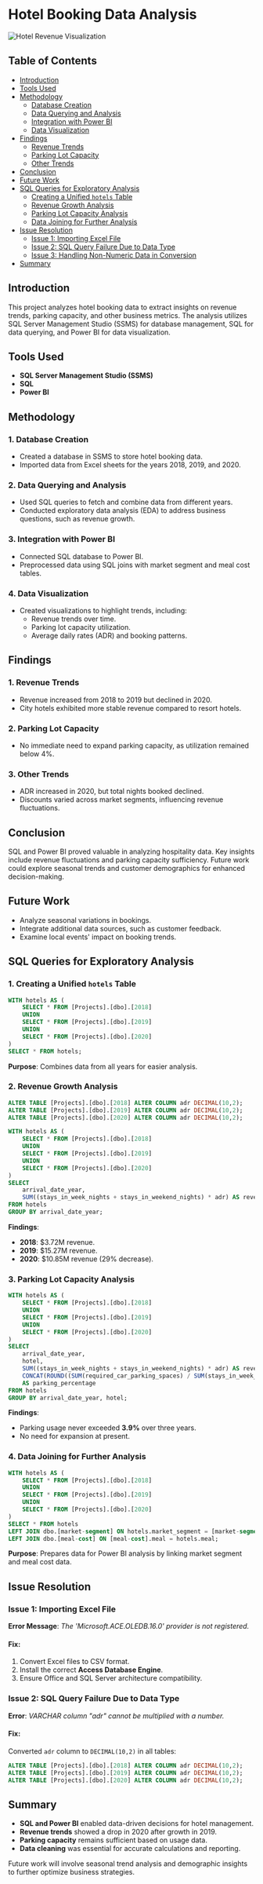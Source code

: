 # Hotel Booking Data Analysis
![Hotel Revenue Visualization](https://github.com/silveralcid/EDA-Hotel-Revenue-Visualization/blob/main/reports/EDA-Hotel-Revenue-Visualization.jpg?raw=true)

## Table of Contents

- [Introduction](#introduction)
- [Tools Used](#tools-used)
- [Methodology](#methodology)
  - [Database Creation](#1-database-creation)
  - [Data Querying and Analysis](#2-data-querying-and-analysis)
  - [Integration with Power BI](#3-integration-with-power-bi)
  - [Data Visualization](#4-data-visualization)
- [Findings](#findings)
  - [Revenue Trends](#1-revenue-trends)
  - [Parking Lot Capacity](#2-parking-lot-capacity)
  - [Other Trends](#3-other-trends)
- [Conclusion](#conclusion)
- [Future Work](#future-work)
- [SQL Queries for Exploratory Analysis](#sql-queries-for-exploratory-analysis)
  - [Creating a Unified `hotels` Table](#1-creating-a-unified-hotels-table)
  - [Revenue Growth Analysis](#2-revenue-growth-analysis)
  - [Parking Lot Capacity Analysis](#3-parking-lot-capacity-analysis)
  - [Data Joining for Further Analysis](#4-data-joining-for-further-analysis)
- [Issue Resolution](#issue-resolution)
  - [Issue 1: Importing Excel File](#issue-1-importing-excel-file)
  - [Issue 2: SQL Query Failure Due to Data Type](#issue-2-sql-query-failure-due-to-data-type)
  - [Issue 3: Handling Non-Numeric Data in Conversion](#issue-3-handling-non-numeric-data-in-conversion)
- [Summary](#summary)

## Introduction

This project analyzes hotel booking data to extract insights on revenue trends, parking capacity, and other business metrics. The analysis utilizes SQL Server Management Studio (SSMS) for database management, SQL for data querying, and Power BI for data visualization.

## Tools Used

- **SQL Server Management Studio (SSMS)**
- **SQL**
- **Power BI**

## Methodology

### 1. Database Creation

- Created a database in SSMS to store hotel booking data.
- Imported data from Excel sheets for the years 2018, 2019, and 2020.

### 2. Data Querying and Analysis

- Used SQL queries to fetch and combine data from different years.
- Conducted exploratory data analysis (EDA) to address business questions, such as revenue growth.

### 3. Integration with Power BI

- Connected SQL database to Power BI.
- Preprocessed data using SQL joins with market segment and meal cost tables.

### 4. Data Visualization

- Created visualizations to highlight trends, including:
  - Revenue trends over time.
  - Parking lot capacity utilization.
  - Average daily rates (ADR) and booking patterns.

## Findings

### 1. Revenue Trends

- Revenue increased from 2018 to 2019 but declined in 2020.
- City hotels exhibited more stable revenue compared to resort hotels.

### 2. Parking Lot Capacity

- No immediate need to expand parking capacity, as utilization remained below 4%.

### 3. Other Trends

- ADR increased in 2020, but total nights booked declined.
- Discounts varied across market segments, influencing revenue fluctuations.

## Conclusion

SQL and Power BI proved valuable in analyzing hospitality data. Key insights include revenue fluctuations and parking capacity sufficiency. Future work could explore seasonal trends and customer demographics for enhanced decision-making.

## Future Work

- Analyze seasonal variations in bookings.
- Integrate additional data sources, such as customer feedback.
- Examine local events' impact on booking trends.

## SQL Queries for Exploratory Analysis

### 1. Creating a Unified `hotels` Table

```sql
WITH hotels AS (
    SELECT * FROM [Projects].[dbo].[2018]
    UNION
    SELECT * FROM [Projects].[dbo].[2019]
    UNION
    SELECT * FROM [Projects].[dbo].[2020]
)
SELECT * FROM hotels;
```

**Purpose**: Combines data from all years for easier analysis.

### 2. Revenue Growth Analysis

```sql
ALTER TABLE [Projects].[dbo].[2018] ALTER COLUMN adr DECIMAL(10,2);
ALTER TABLE [Projects].[dbo].[2019] ALTER COLUMN adr DECIMAL(10,2);
ALTER TABLE [Projects].[dbo].[2020] ALTER COLUMN adr DECIMAL(10,2);

WITH hotels AS (
    SELECT * FROM [Projects].[dbo].[2018]
    UNION
    SELECT * FROM [Projects].[dbo].[2019]
    UNION
    SELECT * FROM [Projects].[dbo].[2020]
)
SELECT
    arrival_date_year,
    SUM((stays_in_week_nights + stays_in_weekend_nights) * adr) AS revenue
FROM hotels
GROUP BY arrival_date_year;
```

**Findings**:

- **2018**: $3.72M revenue.
- **2019**: $15.27M revenue.
- **2020**: $10.85M revenue (29% decrease).

### 3. Parking Lot Capacity Analysis

```sql
WITH hotels AS (
    SELECT * FROM [Projects].[dbo].[2018]
    UNION
    SELECT * FROM [Projects].[dbo].[2019]
    UNION
    SELECT * FROM [Projects].[dbo].[2020]
)
SELECT
    arrival_date_year,
    hotel,
    SUM((stays_in_week_nights + stays_in_weekend_nights) * adr) AS revenue,
    CONCAT(ROUND((SUM(required_car_parking_spaces) / SUM(stays_in_week_nights + stays_in_weekend_nights)) * 100, 2), '%')
    AS parking_percentage
FROM hotels
GROUP BY arrival_date_year, hotel;
```

**Findings**:

- Parking usage never exceeded **3.9%** over three years.
- No need for expansion at present.

### 4. Data Joining for Further Analysis

```sql
WITH hotels AS (
    SELECT * FROM [Projects].[dbo].[2018]
    UNION
    SELECT * FROM [Projects].[dbo].[2019]
    UNION
    SELECT * FROM [Projects].[dbo].[2020]
)
SELECT * FROM hotels
LEFT JOIN dbo.[market-segment] ON hotels.market_segment = [market-segment].market_segment
LEFT JOIN dbo.[meal-cost] ON [meal-cost].meal = hotels.meal;
```

**Purpose**: Prepares data for Power BI analysis by linking market segment and meal cost data.

## Issue Resolution

### Issue 1: Importing Excel File

**Error Message**: _The 'Microsoft.ACE.OLEDB.16.0' provider is not registered._

#### Fix:

1. Convert Excel files to CSV format.
2. Install the correct **Access Database Engine**.
3. Ensure Office and SQL Server architecture compatibility.

### Issue 2: SQL Query Failure Due to Data Type

**Error**: _VARCHAR column "adr" cannot be multiplied with a number._

#### Fix:

Converted `adr` column to `DECIMAL(10,2)` in all tables:

```sql
ALTER TABLE [Projects].[dbo].[2018] ALTER COLUMN adr DECIMAL(10,2);
ALTER TABLE [Projects].[dbo].[2019] ALTER COLUMN adr DECIMAL(10,2);
ALTER TABLE [Projects].[dbo].[2020] ALTER COLUMN adr DECIMAL(10,2);
```

## Summary

- **SQL and Power BI** enabled data-driven decisions for hotel management.
- **Revenue trends** showed a drop in 2020 after growth in 2019.
- **Parking capacity** remains sufficient based on usage data.
- **Data cleaning** was essential for accurate calculations and reporting.

Future work will involve seasonal trend analysis and demographic insights to further optimize business strategies.
